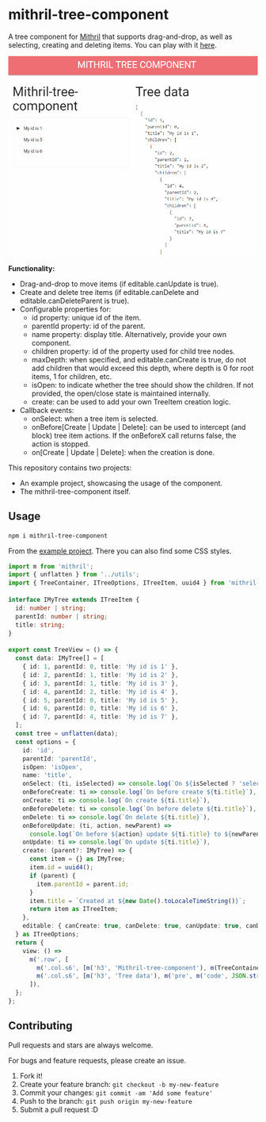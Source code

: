 # mithril-tree-component

A tree component for [Mithril](https://mithril.js.org) that supports drag-and-drop, as well as selecting, creating and deleting items. You can play with it [here](https://erikvullings.github.io/mithril-tree-component/#!/).

![Mithril-tree-component animation](./packages/mithril-tree-component/img/mithril-tree-component-animation.gif)

**Functionality:**
- Drag-and-drop to move items (if editable.canUpdate is true).
- Create and delete tree items (if editable.canDelete and editable.canDeleteParent is true).
- Configurable properties for:
  - id property: unique id of the item.
  - parentId property: id of the parent.
  - name property: display title. Alternatively, provide your own component.
  - children property: id of the property used for child tree nodes.
  - maxDepth: when specified, and editable.canCreate is true, do not add children that would exceed this depth, where depth is 0 for root items, 1 for children, etc.
  - isOpen: to indicate whether the tree should show the children. If not provided, the open/close state is maintained internally.
  - create: can be used to add your own TreeItem creation logic.
- Callback events:
  - onSelect: when a tree item is selected.
  - onBefore[Create | Update | Delete]: can be used to intercept (and block) tree item actions. If the onBeforeX call returns false, the action is stopped.
  - on[Create | Update | Delete]: when the creation is done.

This repository contains two projects:
- An example project, showcasing the usage of the component.
- The mithril-tree-component itself.

## Usage

```bash
npm i mithril-tree-component
```

From the [example project](../example). There you can also find some CSS styles.

```ts
import m from 'mithril';
import { unflatten } from '../utils';
import { TreeContainer, ITreeOptions, ITreeItem, uuid4 } from 'mithril-tree-component';

interface IMyTree extends ITreeItem {
  id: number | string;
  parentId: number | string;
  title: string;
}

export const TreeView = () => {
  const data: IMyTree[] = [
    { id: 1, parentId: 0, title: 'My id is 1' },
    { id: 2, parentId: 1, title: 'My id is 2' },
    { id: 3, parentId: 1, title: 'My id is 3' },
    { id: 4, parentId: 2, title: 'My id is 4' },
    { id: 5, parentId: 0, title: 'My id is 5' },
    { id: 6, parentId: 0, title: 'My id is 6' },
    { id: 7, parentId: 4, title: 'My id is 7' },
  ];
  const tree = unflatten(data);
  const options = {
    id: 'id',
    parentId: 'parentId',
    isOpen: 'isOpen',
    name: 'title',
    onSelect: (ti, isSelected) => console.log(`On ${isSelected ? 'select' : 'unselect'}: ${ti.title}`),
    onBeforeCreate: ti => console.log(`On before create ${ti.title}`),
    onCreate: ti => console.log(`On create ${ti.title}`),
    onBeforeDelete: ti => console.log(`On before delete ${ti.title}`),
    onDelete: ti => console.log(`On delete ${ti.title}`),
    onBeforeUpdate: (ti, action, newParent) =>
      console.log(`On before ${action} update ${ti.title} to ${newParent ? newParent.title : ''}.`),
    onUpdate: ti => console.log(`On update ${ti.title}`),
    create: (parent?: IMyTree) => {
      const item = {} as IMyTree;
      item.id = uuid4();
      if (parent) {
        item.parentId = parent.id;
      }
      item.title = `Created at ${new Date().toLocaleTimeString()}`;
      return item as ITreeItem;
    },
    editable: { canCreate: true, canDelete: true, canUpdate: true, canDeleteParent: false },
  } as ITreeOptions;
  return {
    view: () =>
      m('.row', [
        m('.col.s6', [m('h3', 'Mithril-tree-component'), m(TreeContainer, { tree, options })]),
        m('.col.s6', [m('h3', 'Tree data'), m('pre', m('code', JSON.stringify(tree, null, 2)))]),
      ]),
  };
};
```

## Contributing

Pull requests and stars are always welcome.

For bugs and feature requests, please create an issue.

1. Fork it!
2. Create your feature branch: `git checkout -b my-new-feature`
3. Commit your changes: `git commit -am 'Add some feature'`
4. Push to the branch: `git push origin my-new-feature`
5. Submit a pull request :D
